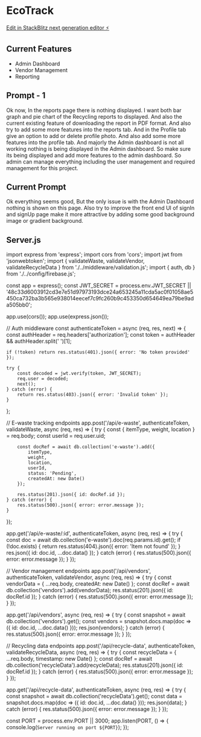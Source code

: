 # EcoTrack

[Edit in StackBlitz next generation editor ⚡️](https://stackblitz.com/~/github.com/CHIRANJEEVICHETAN/EcoTrack)

## Current Features
- Admin Dashboard
- Vendor Management
- Reporting

## Prompt - 1
Ok now, In the reports page there is nothing displayed. I want both bar graph and pie chart of the Recycling reports to displayed. And also the current existing feature of downloading the report in PDF format. And also try to add some more features into the reports tab. 
And in the Profile tab give an option to add or delete profile photo. And also add some more features into the profile tab. And majorly the Admin dashboard is not all working nothing is being displayed in the Admin dashboard. So make sure its being displayed and add more features to the admin dashboard. So admin can manage everything including the user management and required management for this project. 

## Current Prompt
Ok everything seems good, But the only issue is with the Admin Dashboard nothing is shown on this page. Also try to improve the front end UI of signIn and signUp page make it more attractive by adding some good background image or gradient background.

## Server.js
import express from 'express';
import cors from 'cors';
import jwt from 'jsonwebtoken';
import { validateWaste, validateVendor, validateRecycleData } from './../middleware/validation.js';
import { auth, db } from './../config/firebase.js';

const app = express();
const JWT_SECRET = process.env.JWT_SECRET || '48c33d6003912cd3e7e51d97973193dce24a653245a11cda5ac0f01058ae5450ca732ba3b565e938014eecef7c9fc260b9c453350d654649ea79be9ada505bb0';

app.use(cors());
app.use(express.json());

// Auth middleware
const authenticateToken = async (req, res, next) => {
    const authHeader = req.headers['authorization'];
    const token = authHeader && authHeader.split(' ')[1];

    if (!token) return res.status(401).json({ error: 'No token provided' });

    try {
        const decoded = jwt.verify(token, JWT_SECRET);
        req.user = decoded;
        next();
    } catch (error) {
        return res.status(403).json({ error: 'Invalid token' });
    }
};

// E-waste tracking endpoints
app.post('/api/e-waste', authenticateToken, validateWaste, async (req, res) => {
    try {
        const { itemType, weight, location } = req.body;
        const userId = req.user.uid;

        const docRef = await db.collection('e-waste').add({
            itemType,
            weight,
            location,
            userId,
            status: 'Pending',
            createdAt: new Date()
        });

        res.status(201).json({ id: docRef.id });
    } catch (error) {
        res.status(500).json({ error: error.message });
    }
});

app.get('/api/e-waste/:id', authenticateToken, async (req, res) => {
    try {
        const doc = await db.collection('e-waste').doc(req.params.id).get();
        if (!doc.exists) {
            return res.status(404).json({ error: 'Item not found' });
        }
        res.json({ id: doc.id, ...doc.data() });
    } catch (error) {
        res.status(500).json({ error: error.message });
    }
});

// Vendor management endpoints
app.post('/api/vendors', authenticateToken, validateVendor, async (req, res) => {
    try {
        const vendorData = {
            ...req.body,
            createdAt: new Date()
        };
        const docRef = await db.collection('vendors').add(vendorData);
        res.status(201).json({ id: docRef.id });
    } catch (error) {
        res.status(500).json({ error: error.message });
    }
});

app.get('/api/vendors', async (req, res) => {
    try {
        const snapshot = await db.collection('vendors').get();
        const vendors = snapshot.docs.map(doc => ({
            id: doc.id,
            ...doc.data()
        }));
        res.json(vendors);
    } catch (error) {
        res.status(500).json({ error: error.message });
    }
});

// Recycling data endpoints
app.post('/api/recycle-data', authenticateToken, validateRecycleData, async (req, res) => {
    try {
        const recycleData = {
            ...req.body,
            timestamp: new Date()
        };
        const docRef = await db.collection('recycleData').add(recycleData);
        res.status(201).json({ id: docRef.id });
    } catch (error) {
        res.status(500).json({ error: error.message });
    }
});

app.get('/api/recycle-data', authenticateToken, async (req, res) => {
    try {
        const snapshot = await db.collection('recycleData').get();
        const data = snapshot.docs.map(doc => ({
            id: doc.id,
            ...doc.data()
        }));
        res.json(data);
    } catch (error) {
        res.status(500).json({ error: error.message });
    }
});

const PORT = process.env.PORT || 3000;
app.listen(PORT, () => {
    console.log(`Server running on port ${PORT}`);
});
